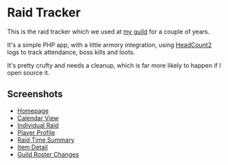 Raid Tracker
============

This is the raid tracker which we used at <a href="http://eternalguild.info/">my guild</a> for a couple of years.

It's a simple PHP app, with a little armory integration, using <a href="http://www.curse.com/addons/wow/head-count-2">HeadCount2</a> logs to 
track attendance, boss kills and loots.

It's pretty crufty and needs a cleanup, which is far more likely to happen if I open source it.


Screenshots
-----------

* <a href="http://github.iamcal.com/RaidTracker/home.png">Homepage</a>
* <a href="http://github.iamcal.com/RaidTracker/calendar.png">Calendar View</a>
* <a href="http://github.iamcal.com/RaidTracker/raid.png">Individual Raid</a>
* <a href="http://github.iamcal.com/RaidTracker/player.png">Player Profile</a>
* <a href="http://github.iamcal.com/RaidTracker/times.png">Raid Time Summary</a>
* <a href="http://github.iamcal.com/RaidTracker/item.png">Item Detail</a>
* <a href="http://github.iamcal.com/RaidTracker/roster.png">Guild Roster Changes</a>

